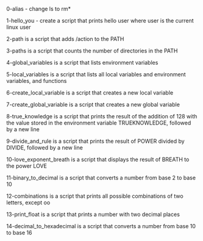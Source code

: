 0-alias - change ls to rm*
1-hello_you - create a script that prints hello user where user is the current linux user
2-path is a script that adds /action to the PATH
3-paths is a script that counts the number of directories in the PATH
4-global_variables is a script that lists environment variables
5-local_variables is a script that lists all local variables and environment variables, and functions
6-create_local_variable is a script that creates a new local variable
7-create_global_variable is a script that creates a new global variable
8-true_knowledge is a script that prints the result of the addition of 128 with the value stored in the environment variable TRUEKNOWLEDGE, followed by a new line
 9-divide_and_rule is a script that prints the result of POWER divided by DIVIDE, followed by a new line
10-love_exponent_breath is a script that displays the result of BREATH to the power LOVE
11-binary_to_decimal is a script that converts a number from base 2 to base 10
12-combinations is a script that prints all possible combinations of two letters, except oo
13-print_float is a script that prints a number with two decimal places
14-decimal_to_hexadecimal is a script that converts a number from base 10 to base 16

